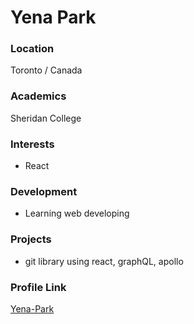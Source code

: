 # Yena Park

### Location

Toronto / Canada

### Academics

Sheridan College

### Interests

- React

### Development

- Learning web developing

### Projects

- git library using react, graphQL, apollo

### Profile Link

[Yena-Park](https://github.com/Yena-Park)
